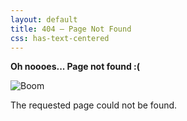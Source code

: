 ```yaml
---
layout: default
title: 404 – Page Not Found
css: has-text-centered
---
```


**Oh noooes... Page not found :(**

![Boom](https://media.giphy.com/media/FMCC4QgBQTBPG/giphy.gif)

The requested page could not be found.
